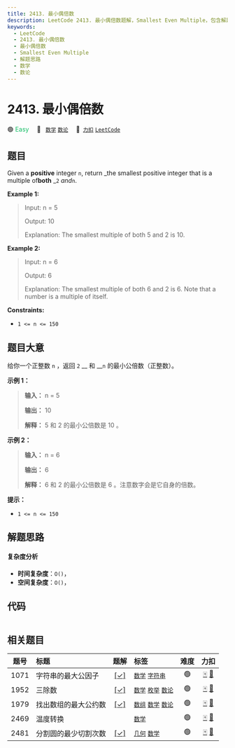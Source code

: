 ```yaml
---
title: 2413. 最小偶倍数
description: LeetCode 2413. 最小偶倍数题解，Smallest Even Multiple，包含解题思路、复杂度分析以及完整的 JavaScript 代码实现。
keywords:
  - LeetCode
  - 2413. 最小偶倍数
  - 最小偶倍数
  - Smallest Even Multiple
  - 解题思路
  - 数学
  - 数论
---
```


# 2413. 最小偶倍数

🟢 <font color=#15bd66>Easy</font>&emsp; 🔖&ensp; [`数学`](/tag/math.md) [`数论`](/tag/number-theory.md)&emsp; 🔗&ensp;[`力扣`](https://leetcode.cn/problems/smallest-even-multiple) [`LeetCode`](https://leetcode.com/problems/smallest-even-multiple)

## 题目

Given a **positive** integer `n`, return _the smallest positive integer that
is a multiple of**both** _`2` _and_`n`.



**Example 1:**

> Input: n = 5
> 
> Output: 10
> 
> Explanation: The smallest multiple of both 5 and 2 is 10.

**Example 2:**

> Input: n = 6
> 
> Output: 6
> 
> Explanation: The smallest multiple of both 6 and 2 is 6. Note that a number is a multiple of itself.

**Constraints:**

  * `1 <= n <= 150`


## 题目大意

给你一个正整数 `n` ，返回 `2` __ 和 __`n` 的最小公倍数（正整数）。



**示例 1：**

> 
> 
> 
> 
> 
> **输入：** n = 5
> 
> **输出：** 10
> 
> **解释：** 5 和 2 的最小公倍数是 10 。
> 
> 

**示例 2：**

> 
> 
> 
> 
> 
> **输入：** n = 6
> 
> **输出：** 6
> 
> **解释：** 6 和 2 的最小公倍数是 6 。注意数字会是它自身的倍数。
> 
> 



**提示：**

  * `1 <= n <= 150`


## 解题思路

#### 复杂度分析

- **时间复杂度**：`O()`，
- **空间复杂度**：`O()`，

## 代码

```javascript

```

## 相关题目

<!-- prettier-ignore -->
| 题号 | 标题 | 题解 | 标签 | 难度 | 力扣 |
| :------: | :------ | :------: | :------ | :------: | :------: |
| 1071 | 字符串的最大公因子 | [[✓]](/problem/1071.md) |  [`数学`](/tag/math.md) [`字符串`](/tag/string.md) | 🟢 | [🀄️](https://leetcode.cn/problems/greatest-common-divisor-of-strings) [🔗](https://leetcode.com/problems/greatest-common-divisor-of-strings) |
| 1952 | 三除数 | [[✓]](/problem/1952.md) |  [`数学`](/tag/math.md) [`枚举`](/tag/enumeration.md) [`数论`](/tag/number-theory.md) | 🟢 | [🀄️](https://leetcode.cn/problems/three-divisors) [🔗](https://leetcode.com/problems/three-divisors) |
| 1979 | 找出数组的最大公约数 | [[✓]](/problem/1979.md) |  [`数组`](/tag/array.md) [`数学`](/tag/math.md) [`数论`](/tag/number-theory.md) | 🟢 | [🀄️](https://leetcode.cn/problems/find-greatest-common-divisor-of-array) [🔗](https://leetcode.com/problems/find-greatest-common-divisor-of-array) |
| 2469 | 温度转换 |  |  [`数学`](/tag/math.md) | 🟢 | [🀄️](https://leetcode.cn/problems/convert-the-temperature) [🔗](https://leetcode.com/problems/convert-the-temperature) |
| 2481 | 分割圆的最少切割次数 | [[✓]](/problem/2481.md) |  [`几何`](/tag/geometry.md) [`数学`](/tag/math.md) | 🟢 | [🀄️](https://leetcode.cn/problems/minimum-cuts-to-divide-a-circle) [🔗](https://leetcode.com/problems/minimum-cuts-to-divide-a-circle) |